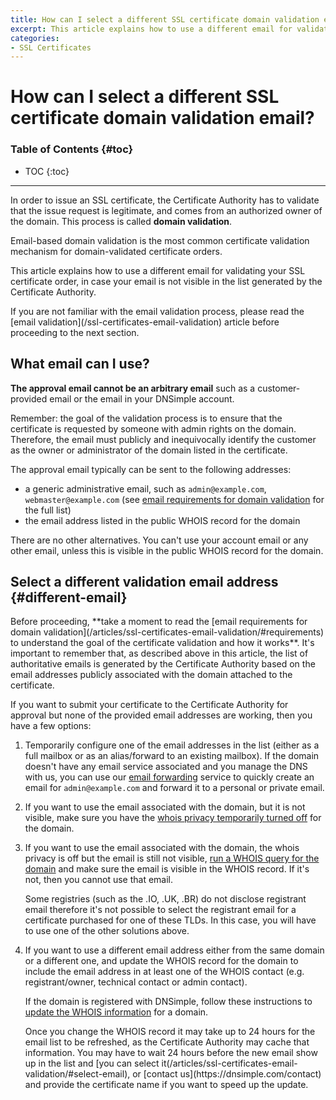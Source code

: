 ```yaml
---
title: How can I select a different SSL certificate domain validation email?
excerpt: This article explains how to use a different email for validating the SSL certificate.
categories:
- SSL Certificates
---
```


# How can I select a different SSL certificate domain validation email?

### Table of Contents {#toc}

* TOC
{:toc}

---

In order to issue an SSL certificate, the Certificate Authority has to validate that the issue request is legitimate, and comes from an authorized owner of the domain. This process is called **domain validation**.

Email-based domain validation is the most common certificate validation mechanism for domain-validated certificate orders.

This article explains how to use a different email for validating your SSL certificate order, in case your email is not visible in the list generated by the Certificate Authority.

<callout>
If you are not familiar with the email validation process, please read the [email validation](/ssl-certificates-email-validation) article before proceeding to the next section.
</callout>


## What email can I use?

**The approval email cannot be an arbitrary email** such as a customer-provided email or the email in your DNSimple account.

<callout>
Remember: the goal of the validation process is to ensure that the certificate is requested by someone with admin rights on the domain. Therefore, the email must publicly and inequivocally identify the customer as the owner or administrator of the domain listed in the certificate.
</callout>

The approval email typically can be sent to the following addresses:

- a generic administrative email, such as `admin@example.com`, `webmaster@example.com` (see [email requirements for domain validation](/articles/ssl-certificates-email-validation/#requirements) for the full list)
- the email address listed in the public WHOIS record for the domain

<warning>
There are no other alternatives. You can't use your account email or any other email, unless this is visible in the public WHOIS record for the domain. 
</warning>


## Select a different validation email address {#different-email}

<callout>
Before proceeding, **take a moment to read the [email requirements for domain validation](/articles/ssl-certificates-email-validation/#requirements) to understand the goal of the certificate validation and how it works**. It's important to remember that, as described above in this article, the list of authoritative emails is generated by the Certificate Authority based on the email addresses publicly associated with the domain attached to the certificate.
</callout>

If you want to submit your certificate to the Certificate Authority for approval but none of the provided email addresses are working, then you have a few options:

1.  Temporarily configure one of the email addresses in the list (either as a full mailbox or as an alias/forward to an existing mailbox). If the domain doesn't have any email service associated and you manage the DNS with us, you can use our [email forwarding](/articles/email-forwarding) service to quickly create an email for `admin@example.com` and forward it to a personal or private email.

1.  If you want to use the email associated with the domain, but it is not visible, make sure you have the [whois privacy temporarily turned off](/articles/ssl-certificates-email-validation/#whois-privacy) for the domain.

1.  If you want to use the email associated with the domain, the whois privacy is off but the email is still not visible, [run a WHOIS query for the domain](https://dnsimple.com/whois) and make sure the email is visible in the WHOIS record. If it's not, then you cannot use that email.

    <note>
    Some registries (such as the .IO, .UK, .BR) do not disclose registrant email therefore it's not possible to select the registrant email for a certificate purchased for one of these TLDs. In this case, you will have to use one of the other solutions above.
    </note>

1.  If you want to use a different email address either from the same domain or a different one, and update the WHOIS record for the domain to include the email address in at least one of the WHOIS contact (e.g. registrant/owner, technical contact or admin contact).

    If the domain is registered with DNSimple, follow these instructions to [update the WHOIS information](/articles/changing-whois-contact) for a domain.

    <note>
    Once you change the WHOIS record it may take up to 24 hours for the email list to be refreshed, as the Certificate Authority may cache that information. You may have to wait 24 hours before the new email show up in the list and [you can select it(/articles/ssl-certificates-email-validation/#select-email), or [contact us](https://dnsimple.com/contact) and provide the certificate name if you want to speed up the update.
    </note>
